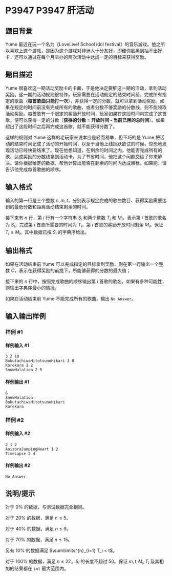 # P3947 P3947 肝活动

## 题目背景

Yume 最近在玩一个名为《LoveLive! School idol festival》的音乐游戏。他之所以喜欢上这个游戏，是因为这个游戏对非洲人十分友好，即便你脸黑到抽不出好卡，还可以通过在每个月举办的两次活动中达成一定的目标来获得奖励。

## 题目描述

Yume 很喜欢这一期活动奖励卡的卡面，于是他决定要肝这一期的活动，拿到活动奖励。这一期的活动规则很特殊，玩家需要在活动规定的结束时间前，完成所有指定的歌曲（**每首歌曲只能打一次**），并获得一定的分数，就可以拿到活动奖励。如果在规定的时间前没有完成所有的歌曲，或者分数不够奖励的分数线，则不能领取活动奖励。每首歌有一个限定的奖励开放时间，玩家如果在这段时间内完成了这首歌，便可以获得一定的分数（**获得的分数 = 开放时间 - 当前已用的总时间**）。如果超出了这段时间之后再完成这首歌，就不能获得分数了。

这样的规则对 Yume 这样的老玩家来说本应是轻而易举，但不巧的是 Yume 把活动的结束时间记成了活动的开始时间，以至于当他上线跃跃欲试的时候，惊恐地发现活动已经快要结束了。现在他想知道，在剩余的时间之内，他能否完成所有的歌、达成奖励的分数线拿到活动卡。为了节省时间，他把这个问题交给了你来解决。请你根据给定的数据，帮他计算出能否在剩余的时间内达成目标。如果能，请告诉他完成每首歌曲的顺序。


## 输入格式

输入的第一行是三个整数 $n,m,t$，分别表示规定完成的歌曲数目、获得奖励需要达到的最低分数和距离活动结束剩余的时间。

接下来有 $n$ 行，第 $i$ 行有一个字符串 $S_i$ 和两个整数 $T_i$ 和 $M_i$，表示第 $i$ 首歌的歌名为 $S_i$，完成第 $i$ 首歌所需要的时间为 $T_i$，第 $i$ 首歌的奖励开放时间剩余 $M_i$。保证 $T_i\le M_i$。其中数据已按 $S_i$ 的字典序给出。

## 输出格式

如果在活动结束前 Yume 可以完成指定的目标拿到奖励，则在第一行输出一个整数 $C$，表示在获得奖励的前提下，所能够获得的分数的最大值；

接下来的 $n$ 行中，按照完成歌曲的顺序输出第 $i$ 首歌的歌名。如果有多种可能性，则输出字典序最小的情况。

如果在活动结束前 Yume 不能完成所有的歌曲，输出 `No Answer`。

## 输入输出样例

### 样例 #1

#### 样例输入 #1

```
3 2 10
BokutachiwaHitotsunoHikari 3 8
Korekara 1 2
SnowHalation 2 5
```

#### 样例输出 #1

```
6
SnowHalation
BokutachiwaHitotsunoHikari
Korekara
```

### 样例 #2

#### 样例输入 #2

```
2 1 2
AoizoraJumpingHeart 1 2
TimeLapse 2 4
```

#### 样例输出 #2

```
No Answer
```

## 说明/提示

对于 $0\%$ 的数据，与测试数据完全相同。

对于 $20\%$ 的数据，满足 $n \le 5$。

对于 $40\%$ 的数据，满足 $n \le 9$。

对于 $70\%$ 的数据，满足 $n \le 15$。

另有 $10\%$ 的数据满足 $\sum\limits^{n}_{i=1} T_i < t$。

对于 $100\%$ 的数据，满足 $n \le 22$，$S_i$ 的长度不超过 $50$。保证 $m,t,M_i,T_i$ 及其相加的结果都在 `int` 最大范围内。

